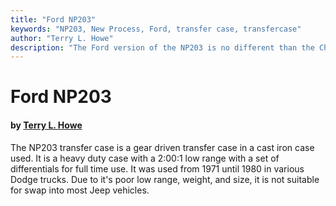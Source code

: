 ```yaml
---
title: "Ford NP203"
keywords: "NP203, New Process, Ford, transfer case, transfercase"
author: "Terry L. Howe"
description: "The Ford version of the NP203 is no different than the Chevy or Dodge version as far as a Jeeper is concerned, it is a boat anchor."
---
```


# Ford NP203

#### by [Terry L. Howe](mailto:txh3202@worldnet.att.net)

The NP203 transfer case is a gear driven transfer case in a
cast iron case used.  It is a heavy duty case with a 2:00:1
low range with a set of differentials for full time use.
It was used from 1971 until 1980 in various Dodge trucks.
Due to it's poor low range, weight, and size, it is not suitable
for swap into most Jeep vehicles.